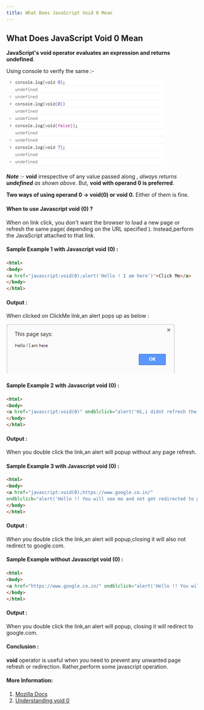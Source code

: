 ```yaml
---
title: What Does JavaScript Void 0 Mean
---
```

## What Does JavaScript Void 0 Mean

**JavaScript's void operator evaluates an expression and returns undefined**.

Using console to verify the same :-

![ConsoleOutput](https://github.com/srawat19/-Guide_Images/blob/master/VoidConsole.PNG?raw=true)

***Note***  :-  **void** irrespective of any value passed along , *always returns **undefined** as shown above*.
But, **void with operand 0 is preferred**. 

**Two ways of using operand 0 -> void(0) or void 0.** Either of them is fine.

#### When to use Javascript void (0) ?
When on link click, you don't want the browser to load a new page or refresh the same page( depending on the URL specified ). 
Instead,perform the JavaScript attached to that link.

#### Sample Example 1 with Javascript void (0) :

```html
<html>
<body>
<a href="javascript:void(0);alert('Hello ! I am here')">Click Me</a>
</body>
</html>
```
#### Output :
When clicked on ClickMe link,an alert pops up as below :

![Output1](https://github.com/srawat19/-Guide_Images/blob/master/voidOutput1.PNG?raw=true)

#### Sample Example 2 with Javascript void (0) :

```html
<html>
<body>
<a href="javascript:void(0)" ondblclick="alert('Hi,i didnt refresh the page')" )>Click Me</a>
</body>
</html>
```
#### Output :
When you double click the link,an alert will popup without any page refresh.


#### Sample Example 3 with Javascript void (0) :

```html
<html>
<body>
<a href="javascript:void(0);https://www.google.co.in/" 
ondblclick="alert('Hello !! You will see me and not get redirected to google.com ')">Click Me</a>
</body>
</html>
```
#### Output :
When you double click the link,an alert will popup,closing it will also not redirect to google.com.


#### Sample Example without Javascript void (0) :

```html
<html>
<body>
<a href="https://www.google.co.in/" ondblclick="alert('Hello !! You will see me and then get redirected to google.com even if not needed')">Click Me</a>
</body>
</html>
```

#### Output :
When you double click the link,an alert will popup, closing it will redirect to google.com.

#### Conclusion :
**void** operator is useful when you need to prevent any unwanted page refresh or redirection.
Rather,perform some javascript operation.

#### More Information:
1) [Mozilla Docs](https://developer.mozilla.org/en-US/docs/Web/JavaScript/Reference/Operators/void)
2) [Understanding void 0](https://www.quackit.com/javascript/tutorial/javascript_void_0.cfm)


